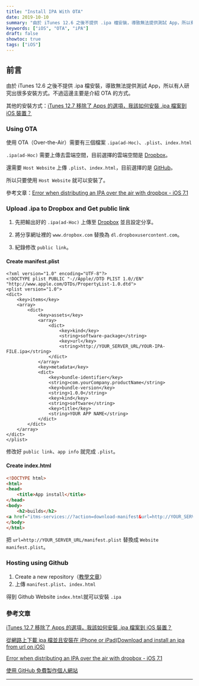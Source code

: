```yaml
---
title: "Install IPA With OTA"
date: 2019-10-10
summary: "由於 iTunes 12.6 之後不提供 .ipa 檔安裝，導致無法提供測試 App，所以有人研究出很多安裝方式。不過這邊主要是介紹 OTA 的方式。"
keywords: ["iOS", "OTA", "iPA"]
draft: false
showtoc: true
tags: ["iOS"]
---
```


## 前言

由於 iTunes 12.6 之後不提供 .ipa 檔安裝，導致無法提供測試 App，所以有人研究出很多安裝方式。不過這邊主要是介紹 OTA 的方式。

其他的安裝方式：[iTunes 12.7 移除了 Apps 的選項，我該如何安裝 .ipa 檔案到 iOS 裝置？](https://medium.com/@lefty./itunes-12-7-%E7%A7%BB%E9%99%A4%E4%BA%86-apps-%E7%9A%84%E9%81%B8%E9%A0%85-%E6%88%91%E8%A9%B2%E5%A6%82%E4%BD%95%E5%AE%89%E8%A3%9D-ipa-%E6%AA%94%E6%A1%88%E5%88%B0-ios-%E8%A3%9D%E7%BD%AE-2cad1d35d017)

### Using OTA

使用 OTA（Over-the-Air）需要有三個檔案 `.ipa(ad-Hoc)`、`.plist`、`index.html`

`.ipa(ad-Hoc)` 需要上傳去雲端空間，目前選擇的雲端空間是 [Dropbox](https://www.dropbox.com)。

還需要 `Host Website` 上傳 `.plist`、`index.html`，目前選擇的是 [GitHub](https://github.com/)。

所以只要使用 `Host Website` 就可以安裝了。

參考文章：[Error when distributing an IPA over the air with dropbox - iOS 7.1](https://stackoverflow.com/questions/22658987/error-when-distributing-an-ipa-over-the-air-with-dropbox-ios-7-1/25302392#25302392)

### Upload .ipa to Dropbox and Get public link

1. 先把輸出好的 `.ipa(ad-Hoc)` 上傳至 [Dropbox](https://www.dropbox.com) 並且設定分享。

1. 將分享網址裡的 `www.dropbox.com` 替換為 `dl.dropboxusercontent.com`。

1. 紀錄修改 `public link`。

#### Create manifest.plist

```plist
<?xml version="1.0" encoding="UTF-8"?>
<!DOCTYPE plist PUBLIC "-//Apple//DTD PLIST 1.0//EN" "http://www.apple.com/DTDs/PropertyList-1.0.dtd">
<plist version="1.0">
<dict>
    <key>items</key>
    <array>
        <dict>
            <key>assets</key>
            <array>
                <dict>
                    <key>kind</key>
                    <string>software-package</string>
                    <key>url</key>
                    <string>http://YOUR_SERVER_URL/YOUR-IPA-FILE.ipa</string>
                </dict>
            </array>
            <key>metadata</key>
            <dict>
                <key>bundle-identifier</key>
                <string>com.yourCompany.productName</string>
                <key>bundle-version</key>
                <string>1.0.0</string>
                <key>kind</key>
                <string>software</string>
                <key>title</key>
                <string>YOUR APP NAME</string>
            </dict>
        </dict>
    </array>
</dict>
</plist>
```

修改好 `public link`、`app info` 就完成 `.plist`。

#### Create index.html

```html
<!DOCTYPE html>
<html>
<head>
    <title>App install</title>
</head>
<body>
    <h2>builds</h2>
<a href="itms-services://?action=download-manifest&url=http://YOUR_SERVER_URL/manifest.plist"> App</a></body>
</body>
</html>
```

把 `url=http://YOUR_SERVER_URL/manifest.plist` 替換成 `Website manifest.plist`。

### Hosting using Github

1. Create a new repository（[教學文章](https://gitbook.tw/chapters/github/using-github-pages.html)）
1. 上傳 `manifest.plist`、`index.html`

得到 Github Website `index.html`就可以安裝 `.ipa`

### 參考文章

[iTunes 12.7 移除了 Apps 的選項，我該如何安裝 .ipa 檔案到 iOS 裝置？](https://medium.com/@lefty./itunes-12-7-%E7%A7%BB%E9%99%A4%E4%BA%86-apps-%E7%9A%84%E9%81%B8%E9%A0%85-%E6%88%91%E8%A9%B2%E5%A6%82%E4%BD%95%E5%AE%89%E8%A3%9D-ipa-%E6%AA%94%E6%A1%88%E5%88%B0-ios-%E8%A3%9D%E7%BD%AE-2cad1d35d017)

[從網路上下載 ipa 檔並且安裝在 iPhone or iPad(Download and install an ipa from url on iOS)](https://www.dropbox.com)

[Error when distributing an IPA over the air with dropbox - iOS 7.1](https://stackoverflow.com/questions/22658987/error-when-distributing-an-ipa-over-the-air-with-dropbox-ios-7-1/25302392#25302392)

[使用 GitHub 免費製作個人網站](https://gitbook.tw/chapters/github/using-github-pages.html)

---
